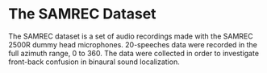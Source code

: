 # The SAMREC Dataset

The SAMREC dataset is a set of audio recordings made with the SAMREC 2500R dummy head microphones. 20-speeches data were recorded in the full azimuth range, 0 to 360. The data were collected in order to investigate front-back confusion in binaural sound localization.
